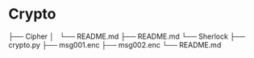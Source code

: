 # Crypto
├── Cipher
│   └── README.md
├── README.md
└── Sherlock
    ├── crypto.py
    ├── msg001.enc
    ├── msg002.enc
    └── README.md
